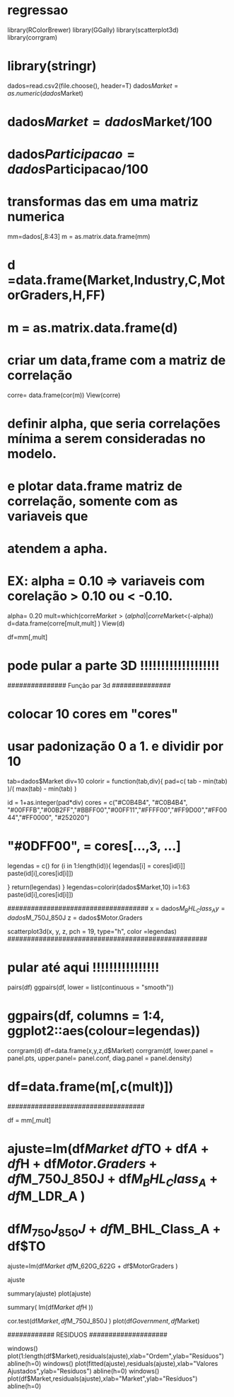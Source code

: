 # regressao

library(RColorBrewer)
library(GGally)
library(scatterplot3d)
library(corrgram)
# library(stringr)

dados=read.csv2(file.choose(), header=T)
dados$Market = as.numeric(dados$Market)

# dados$Market=dados$Market/100
# dados$Participacao=dados$Participacao/100
# transformas das em uma matriz numerica

mm=dados[,8:43]
m = as.matrix.data.frame(mm)


# d =data.frame(Market,Industry,C,MotorGraders,H,FF)
# m = as.matrix.data.frame(d)

# criar um data,frame com a matriz de correlação

corre= data.frame(cor(m))
View(corre)

# definir alpha, que seria correlações mínima a serem consideradas no modelo.
# e plotar data.frame matriz de correlação, somente com as variaveis que
# atendem a apha.
#
# EX: alpha = 0.10 => variaveis com corelação > 0.10 ou < -0.10.

alpha= 0.20
mult=which(corre$Market>(alpha) | corre$Market<(-alpha))
d=data.frame(corre[mult,mult] )
View(d)

df=mm[,mult]

# pode pular a parte 3D !!!!!!!!!!!!!!!!!!!

############### Função par 3d  ###############
# colocar 10 cores em "cores"
# usar padonização 0 a 1. e dividir por 10

tab=dados$Market
div=10
colorir = function(tab,div){
  pad=c( tab - min(tab) )/( max(tab) - min(tab) )
  
  id = 1+as.integer(pad*div)
  cores = c("#C0B4B4", "#C0B4B4", "#00FFFB","#00B2FF","#BBFF00","#00FF11","#FFFF00","#FF9D00","#FF0044","#FF0000", "#252020")
  #  "#0DFF00", = cores[...,3, ...]
  legendas = c()
  for (i in 1:length(id)){
    legendas[i] =  cores[id[i]]
    paste(id[i],cores[id[i]])
    
  }
  return(legendas)
}
legendas=colorir(dados$Market,10)
i=1:63
paste(id[i],cores[id[i]])

####################################
x = dados$M_BHL_Class_A 
y = dados$M_750J_850J
z = dados$Motor.Graders

scatterplot3d(x, y, z, pch = 19, type="h", color =legendas) 
###################################################
# pular até aqui !!!!!!!!!!!!!!!!


pairs(df)
ggpairs(df, lower = list(continuous = "smooth"))

# ggpairs(df, columns = 1:4, ggplot2::aes(colour=legendas))

corrgram(d)
df=data.frame(x,y,z,d$Market)
corrgram(df, lower.panel = panel.pts, upper.panel= panel.conf, diag.panel = panel.density)
#
# df=data.frame(m[,c(mult)])

###################################

df = mm[,mult]

# ajuste=lm(df$Market ~ df$TO + df$A + df$H + df$Motor.Graders + df$M_750J_850J + df$M_BHL_Class_A + df$M_LDR_A )
# df$M_750J_850J + df$M_BHL_Class_A + df$TO

ajuste=lm(df$Market ~  df$M_620G_622G + df$MotorGraders )

ajuste

summary(ajuste)
plot(ajuste)


summary( lm(df$Market ~ df$H ))

cor.test(df$Market, df$M_750J_850J )
plot(df$Government, df$Market)

############ RESIDUOS ####################

windows()
plot(1:length(df$Market),residuals(ajuste),xlab="Ordem",ylab="Resíduos")
abline(h=0)
windows()
plot(fitted(ajuste),residuals(ajuste),xlab="Valores Ajustados",ylab="Resíduos")
abline(h=0)
windows()
plot(df$Market,residuals(ajuste),xlab="Market",ylab="Resíduos")
abline(h=0)
